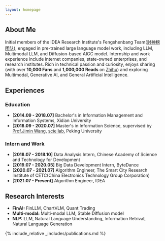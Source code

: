 ```yaml
---
layout: homepage
---
```


## About Me

Initial members of the IDEA Research Institute's Fengshenbang Team([封神榜团队](https://huggingface.co/IDEA-CCNL)), engaged in pre-trained large language model work, including LLM, Multimodal LLM, and Diffusion-based AIGC model. Internship and work experience include internet companies, state-owned enterprises, and research institutes. Rich in technical passion and curiosity, enjoys sharing (with over <strong>10,000 Fans</strong> and <strong>1,000,000 Reads</strong> on [Zhihu](https://www.zhihu.com/people/wxj630)) and exploring Multimodal, Generative AI, and General Artificial Intelligence.

## Experiences

### Education

- **[2014.09 - 2018.07]** Bachelor's in Information Management and Information Systems, Xidian University
- **[2018.09 - 2020.07]** Master's in Information Science, supervised by [Prof.Jimin Wang](http://www.im.pku.edu.cn/szll/xxxwyjs/wjm/index.htm), [scie lab](https://scie.pku.edu.cn/), Peking University

### Intern and Work
- **[2018.07 - 2018.10]** Data Analysis Intern, Chinese Academy of Science and Technology for Development
- **[2019.07 - 2020.05]** Big Data Development Intern, ByteDance
- **[2020.07 - 2021.07]** Algorithm Engineer, The Smart City Research Institute of CETC(China Electronics Technology Group Corporation)
- **[2021.07 - Present]** Algorithm Engineer, IDEA


## Research Interests

- **FinAI:** FinLLM, ChartVLM, Quant Trading
- **Multi-modal:** Multi-modal LLM, Stable Diffusion model
- **NLP:** LLM, Natural Language Understanding, Information Retrival, Natural Language Generation

<!-- ## News

- **[Feb. 2020]** Our paper about incremental learning is accepted to CVPR 2020.
- **[Feb. 2020]** We will host the ACM Multimedia Asia 2020 conference in Singapore!
- **[Sept. 2019]** Our paper about few-shot learning is accepted to NeurIPS 2019.
- **[Mar. 2019]** Our paper about few-shot learning is accepted to CVPR 2019. -->

{% include_relative _includes/publications.md %}

<!-- {% include_relative _includes/services.md %} -->
